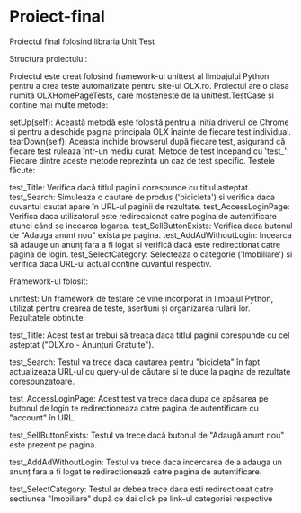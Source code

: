 # Proiect-final
Proiectul final folosind libraria Unit Test

Structura proiectului:

​Proiectul este creat folosind framework-ul unittest al limbajului Python pentru a crea teste automatizate pentru site-ul OLX.ro. Proiectul are o clasa numită OLXHomePageTests, care mosteneste de la unittest.TestCase și contine mai multe metode:

setUp(self): Această metodă este folosită pentru a initia driverul de Chrome si pentru a deschide pagina principala OLX înainte de fiecare test individual.
tearDown(self): Aceasta inchide browserul după fiecare test, asigurand că fiecare test ruleaza într-un mediu curat.
Metode de test incepand cu 'test_': Fiecare dintre aceste metode reprezinta un caz de test specific.
Testele făcute:

test_Title: Verifica dacă titlul paginii corespunde cu titlul asteptat.
test_Search: Simuleaza o cautare de produs ('bicicleta') si verifica daca cuvantul cautat apare în URL-ul paginii de rezultate.
test_AccessLoginPage: Verifica daca utilizatorul este redirecaionat catre pagina de autentificare atunci când se incearca logarea.
test_SellButtonExists: Verifica daca butonul de "Adauga anunt nou" exista pe pagina.
test_AddAdWithoutLogin: Incearca să adauge un anunț fara a fi logat si verifică dacă este redirectionat catre pagina de login.
test_SelectCategory: Selecteaza o categorie ('Imobiliare') si verifica daca URL-ul actual contine cuvantul respectiv.

Framework-ul folosit:

unittest: Un framework de testare ce vine incorporat în limbajul Python, utilizat pentru crearea de teste, asertiuni și organizarea rularii lor.
Rezultatele obtinute:

test_Title: Acest test ar trebui să treaca daca titlul paginii corespunde cu cel așteptat ("OLX.ro - Anunțuri Gratuite").

test_Search: Testul va trece daca cautarea pentru "bicicleta" în fapt actualizeaza URL-ul cu query-ul de căutare si te duce la pagina de rezultate corespunzatoare.

test_AccessLoginPage: Acest test va trece daca dupa ce apăsarea pe butonul de login te redirectioneaza catre pagina de autentificare cu "account" în URL.

test_SellButtonExists: Testul va trece dacă butonul de "Adaugă anunt nou" este prezent pe pagina.

test_AddAdWithoutLogin: Testul va trece daca incercarea de a adauga un anunț fara a fi logat te redirectionează catre pagina de autentificare.

test_SelectCategory: Testul ar debea trece daca esti redirectionat catre sectiunea "Imobiliare" după ce dai click pe link-ul categoriei respective
